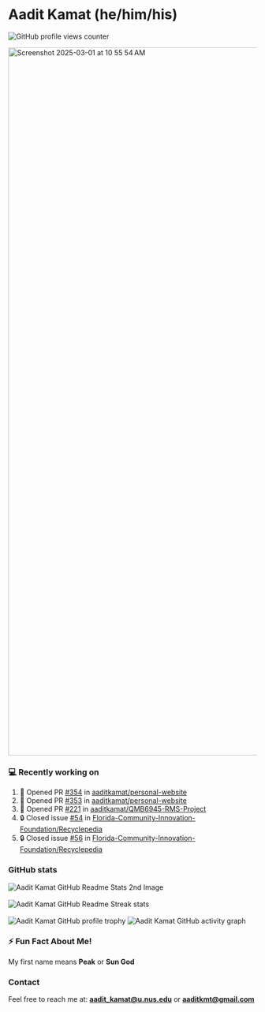 # Aadit Kamat (he/him/his)
![GitHub profile views counter](https://komarev.com/ghpvc/?username=aaditkamat)

<img width="1436" alt="Screenshot 2025-03-01 at 10 55 54 AM" src="https://github.com/user-attachments/assets/42e818a5-0543-42c9-8379-b9a8b22076d5" />

### 💻 Recently working on
<!--START_SECTION:activity-->
1. 💪 Opened PR [#354](https://github.com/aaditkamat/personal-website/pull/354) in [aaditkamat/personal-website](https://github.com/aaditkamat/personal-website)
2. 💪 Opened PR [#353](https://github.com/aaditkamat/personal-website/pull/353) in [aaditkamat/personal-website](https://github.com/aaditkamat/personal-website)
3. 💪 Opened PR [#221](https://github.com/aaditkamat/QMB6945-RMS-Project/pull/221) in [aaditkamat/QMB6945-RMS-Project](https://github.com/aaditkamat/QMB6945-RMS-Project)
4. 🔒 Closed issue [#54](https://github.com/Florida-Community-Innovation-Foundation/Recyclepedia/issues/54) in [Florida-Community-Innovation-Foundation/Recyclepedia](https://github.com/Florida-Community-Innovation-Foundation/Recyclepedia)
5. 🔒 Closed issue [#56](https://github.com/Florida-Community-Innovation-Foundation/Recyclepedia/issues/56) in [Florida-Community-Innovation-Foundation/Recyclepedia](https://github.com/Florida-Community-Innovation-Foundation/Recyclepedia)
<!--END_SECTION:activity-->

### GitHub stats
<div>
  <img align="center" src="https://github-readme-stats.vercel.app/api?username=aaditkamat&show_icons=true&locale=en" alt="Aadit Kamat GitHub Readme Stats 2nd Image" />
  <br><br>
  <img align="center" src="https://github-readme-streak-stats.herokuapp.com/?user=aaditkamat" alt="Aadit Kamat GitHub Readme Streak stats" />
  <br><br>
  <img src="https://github-profile-trophy.vercel.app/?username=aaditkamat&theme=onedark" alt="Aadit Kamat GitHub profile trophy" />
  <img src="https://github-readme-activity-graph.vercel.app/graph?username=aaditkamat" alt="Aadit Kamat GitHub activity graph" />
</div>


### ⚡ Fun Fact About Me!
My first name means **Peak** or **Sun God**

### Contact
Feel free to reach me at: **aadit_kamat@u.nus.edu** or **aaditkmt@gmail.com**


